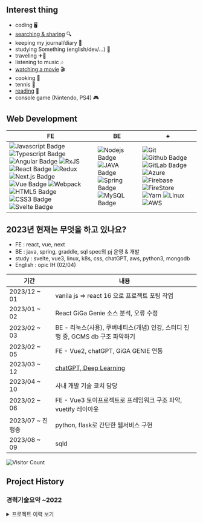 ## Interest thing

- coding 🖥
- [searching & sharing](https://github.com/hachuu/developGuide) 🔍
- keeping my journal/diary 📒
- studying Something (english/dev/...) 📝
- traveling ✈🚄
- listening to music 🎶
- [watching a movie](https://pedia.watcha.com/ko-KR/users/87Gv7pR6D5E6o/contents/movies) 🎬
- cooking 🍳
- tennis 🏸
- [reading](https://pedia.watcha.com/ko-KR/users/87Gv7pR6D5E6o/contents/books) 📖
- console game (Nintendo, PS4) 🎮 

## Web Development
|FE        |BE      | +    |
| ---------|-------- | -----|
| ![Javascript Badge](https://img.shields.io/badge/JavaScript-F7DF1E?style=flat-square&logo=javascript&logoColor=black) ![Typescript Badge](https://img.shields.io/badge/Typescript-3178C6?style=flat-square&logo=Typescript&logoColor=black) ![Angular Badge](https://img.shields.io/badge/Angular-DD0031?style=flat-square&logo=angular&logoColor=black) ![RxJS](https://img.shields.io/badge/rxjs-%23B7178C.svg?style=flat-square&logo=reactivex&logoColor=white) ![React Badge](https://img.shields.io/badge/React-61DAFB?style=flat-square&logo=react&logoColor=black) ![Redux](https://img.shields.io/badge/Redux-764ABC?style=flat-square&logo=redux&logoColor=black) ![Next.js Badge](https://img.shields.io/badge/Next.js-000000?style=flat-square&logo=Next.js&logoColor=white) ![Vue Badge](https://img.shields.io/badge/vue.js-4FC08D?style=flat-square&logo=vue.js&logoColor=white) ![Webpack](https://img.shields.io/badge/webpack-%238DD6F9.svg?style=flat-square&logo=webpack&logoColor=black) ![HTML5 Badge](https://img.shields.io/badge/html5-%23E34F26.svg?style=flat-square&logo=html5&logoColor=black) ![CSS3 Badge](https://img.shields.io/badge/CSS3-1572B6?style=flat-square&logo=CSS3&logoColor=black) ![Svelte Badge](https://img.shields.io/badge/svelte-FF3E00.svg?style=flat-square&logo=svelte&logoColor=white) | ![Nodejs Badge](https://img.shields.io/badge/Node.js-339933?style=flat-square&logo=Node.js&logoColor=black) ![JAVA Badge](https://img.shields.io/badge/JAVA-007396?style=flat-square&logo=Java&logoColor=white) ![Spring Badge](https://img.shields.io/badge/Spring-6DB33F?style=flat-square&logo=spring&logoColor=white) ![MySQL Badge](https://img.shields.io/badge/MySQL-00000F?style=flat-square&logo=mysql&logoColor=white) | ![Git](https://img.shields.io/badge/git-%23F05033.svg?style=flat-square&logo=git&logoColor=white) ![Github Badge](https://img.shields.io/badge/github-%23121011.svg?style=flat-square&logo=github&logoColor=white) ![GitLab Badge](https://img.shields.io/badge/GitLab-FC6D26.svg?style=flat-square&logo=gitlab&logoColor=white) ![Azure](https://img.shields.io/badge/azure-%230072C6.svg?style=flat-square&logo=azure-devops&logoColor=white) ![Firebase](https://img.shields.io/badge/firebase-FFCA28?style=flat-square&logo=firebase&logoColor=white) ![FireStore](https://img.shields.io/badge/firestore-FFCA28?style=flat-square&logo=FireStore&logoColor=white) ![Yarn](https://img.shields.io/badge/yarn-%232C8EBB.svg?style=flat-square&logo=yarn&logoColor=white) ![Linux](https://img.shields.io/badge/Linux-gray?style=flat-square&logo=linux&logoColor=yellow) ![AWS](https://img.shields.io/badge/AmazonAWS-232F3E?style=flat-square&logo=amazonaws&logoColor=white")|

## 2023년 현재는 무엇을 하고 있나요?
- FE : react, vue, next
- BE : java, spring, graddle, sql spec의 pj 운영 & 개발
- study : svelte, vue3, linux, k8s, css, chatGPT, aws, python3, mongodb
- English : opic IH (02/04)

| 기간              | 내용                                                         |
| ----------------- | ------------------------------------------------------------ |
| 2023/12 ~ 01 | vanila js => react 16 으로 프로젝트 포팅 작업 |
| 2023/01 ~ 02 | React GiGa Genie 소스 분석, 오류 수정 |
| 2023/02 ~ 03 | BE - 리눅스(사용), 쿠버네티스(개념) 인강, 스터디 진행 중, GCMS db 구조 파악하기 |
| 2023/02 ~ 05 | FE - Vue2, chatGPT, GiGA GENIE 연동 |
| 2023/03 ~ 12 | [chatGPT, Deep Learning](https://openai-embedding-completion.vercel.app/)  |
| 2023/04 ~ 10 | 사내 개발 기술 코치 담당 |
| 2023/02 ~ 06 | FE - Vue3 토이프로젝트로 프레임워크 구조 파악, vuetify 레이아웃 |
| 2023/07 ~ 진행중 | python, flask로 간단한 웹서비스 구현 |
| 2023/08 ~ 09 | sqld |

![Visitor Count](https://profile-counter.glitch.me/hachuu/count.svg)

## Project History

### 경력기술요약 ~2022

<details>
  <summary>프로젝트 이력 보기</summary>
  <div markdown="1">
    
| 기간              | 내용                                                         |
| ----------------- | ------------------------------------------------------------ |
| 2021/01           | <img width="245" alt="스크린샷 2022-08-02 오후 10 42 54" src="https://user-images.githubusercontent.com/65321592/182389597-bfd129d6-a080-4165-993a-06020bb00b86.png"> 
|         ~         |업무 : 트레드링스 Tradlinx Front-end 리드, Angular14, React 17, 웹 솔루션 개발, 유지 보수 / [트레드링스 송하영 인터뷰](https://team.jumpit.co.kr/732c505c-e5ab-4eb1-a417-ec874f57a5e7) |
|           2022/10 | 개인 : next js Admin / React 17 사이드 프로젝트(모바일청첩장) [Page](https://wedding-invitation-2090a.web.app/) / Svelte [개인 스터디, 토이프로젝트 진행](https://github.com/hachuu/svelte) |
| 2019/09 ~ 2020/12 | 대한항공 온라인 개편 - Angular8 SPA, typeScript Front/End 개발,  W3C 웹접근성       |
| 2019/02 ~ 2019/09 | 제주항공 FareFamily & New Class - javascript, Front/End 개발 |
| 2018/08 ~ 2019/02 | 아시아나항공 상용 우대 프로젝트 - Spring, Maven, javascript, Java, 오라클 SQL |
| 2017/06 ~ 2018/08 | 아시아나항공 온라인 개편 - Spring, Maven, javascript, Java, 오라클 SQL |
| 2017/02 ~ 2017/06 | 아시아나항공 환불 비용절감 프로젝트 - Spring, Maven, javascript, Java, 오라클 SQL |
| 2016/11 ~ 2017/02 | 아시아나항공 모바일 사용선 개선 - Spring, Maven, javascript, Java, 오라클 SQL |
| 2016/02 ~ 2016/11 | 아시아나항공 선호좌석 유료서비스 구축 - Spring, Maven, javascript, Java, 오라클 SQL |
| 2015/06 ~ 2016/02 | 아시아나항공 미국 WCAG 장차법 구축 - Spring, Maven, javascript, Java, 오라클 SQL, 웹접근성 |
| 2015/03 ~ 2015/06 | 제주항공 중국 결제 - javascript, Java 개발                   |


  </div>
</details>

